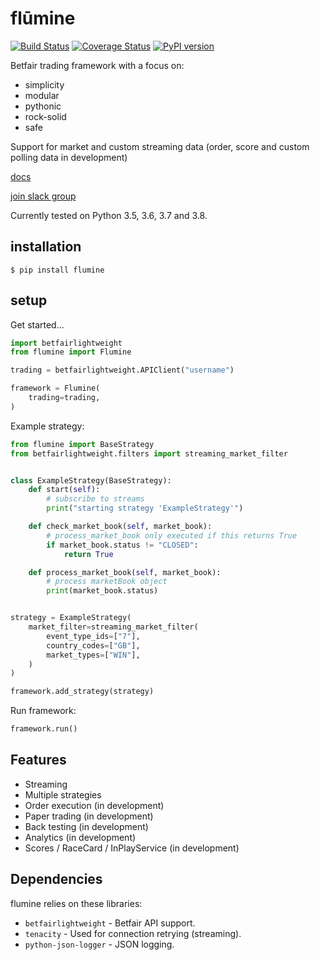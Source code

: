 # flūmine

[![Build Status](https://travis-ci.org/liampauling/flumine.svg?branch=master)](https://travis-ci.org/liampauling/flumine) [![Coverage Status](https://coveralls.io/repos/github/liampauling/flumine/badge.svg?branch=master)](https://coveralls.io/github/liampauling/flumine?branch=master) [![PyPI version](https://badge.fury.io/py/flumine.svg)](https://pypi.python.org/pypi/flumine)


Betfair trading framework with a focus on:

- simplicity
- modular
- pythonic
- rock-solid
- safe

Support for market and custom streaming data (order, score and custom polling data in development)

[docs](https://liampauling.github.io/flumine/)

[join slack group](https://betfairlightweight.herokuapp.com)

Currently tested on Python 3.5, 3.6, 3.7 and 3.8.

## installation

```
$ pip install flumine
```

## setup

Get started...

```python
import betfairlightweight
from flumine import Flumine

trading = betfairlightweight.APIClient("username")

framework = Flumine(
    trading=trading,
)
```

Example strategy:

```python
from flumine import BaseStrategy
from betfairlightweight.filters import streaming_market_filter


class ExampleStrategy(BaseStrategy):
    def start(self):
        # subscribe to streams
        print("starting strategy 'ExampleStrategy'")

    def check_market_book(self, market_book):
        # process_market_book only executed if this returns True
        if market_book.status != "CLOSED":
            return True

    def process_market_book(self, market_book):
        # process marketBook object
        print(market_book.status)


strategy = ExampleStrategy(
    market_filter=streaming_market_filter(
        event_type_ids=["7"],
        country_codes=["GB"],
        market_types=["WIN"],
    )
)

framework.add_strategy(strategy)
```

Run framework:

```python
framework.run()
```

## Features

- Streaming
- Multiple strategies
- Order execution (in development)
- Paper trading (in development)
- Back testing (in development)
- Analytics (in development)
- Scores / RaceCard / InPlayService (in development)

## Dependencies

flumine relies on these libraries:

* `betfairlightweight` - Betfair API support.
* `tenacity` - Used for connection retrying (streaming).
* `python-json-logger` - JSON logging.
